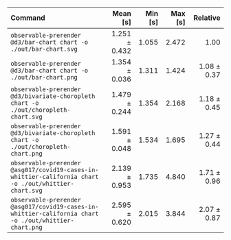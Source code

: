 | Command | Mean [s] | Min [s] | Max [s] | Relative |
|:---|---:|---:|---:|---:|
| `observable-prerender @d3/bar-chart chart -o ./out/bar-chart.svg` | 1.251 ± 0.432 | 1.055 | 2.472 | 1.00 |
| `observable-prerender @d3/bar-chart chart -o ./out/bar-chart.png` | 1.354 ± 0.036 | 1.311 | 1.424 | 1.08 ± 0.37 |
| `observable-prerender @d3/bivariate-choropleth chart -o ./out/choropleth-chart.svg` | 1.479 ± 0.244 | 1.354 | 2.168 | 1.18 ± 0.45 |
| `observable-prerender @d3/bivariate-choropleth chart -o ./out/choropleth-chart.png` | 1.591 ± 0.048 | 1.534 | 1.695 | 1.27 ± 0.44 |
| `observable-prerender @asg017/covid19-cases-in-whittier-california chart -o ./out/whittier-chart.svg` | 2.139 ± 0.953 | 1.735 | 4.840 | 1.71 ± 0.96 |
| `observable-prerender @asg017/covid19-cases-in-whittier-california chart -o ./out/whittier-chart.png` | 2.595 ± 0.620 | 2.015 | 3.844 | 2.07 ± 0.87 |
